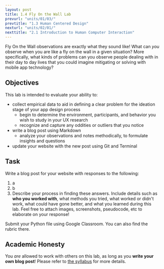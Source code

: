 ```yaml
---
layout: post
title: 1.4 Fly On the Wall Lab
prevurl: "units/01/03/"
prevtitle: "1.3 Human Centered Design"
nexturl: "units/02/01/"
nexttitle: "2.1 Introduction to Human Computer Interaction"
---
```


Fly On the Wall observations are exactly what they sound like! What can _you_ observe when you are like a fly on the wall in a given situation? More specifically, what kinds of problems can you observe people dealing with in their day to day lives that you could imagine mitigating or solving with mobile app technology? 

## Objectives
This lab is intended to evaluate your ability to:
  * collect empirical data to aid in defining a clear problem for the ideation stage of your app design process
    * begin to determine the environment, participants, and behavior you wish to study in your UX research
    * recognize and capture any oddities or outliers that you notice
  * write a blog post using Markdown
    * analyze your observations and notes methodically, to formulate insights and questions
  * update your website with the new post using Git and Terminal

## Task
Write a blog post for your website with responses to the following:
  1. a
  2. b
  3. Describe your process in finding these answers. Include details such as **who you worked with**, what methods you tried, what worked or didn't work, what could have gone better, and what you learned during this lab. Feel free to attach images, screenshots, pseudocode, etc to elaborate on your response!

Submit your Python file using Google Classroom. You can also find the rubric there.


## Academic Honesty
You _are_ allowed to work with others on this lab, as long as you **write your own blog post**! Please refer to [the syllabus]({{site.baseurl}}/syllabus#academic-honesty) for more details.
